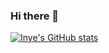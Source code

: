 ### Hi there 👋

[![Inye's GitHub stats](https://github-readme-stats.vercel.app/api?username=nainye&show_icons=true&theme=merko)](https://github.com/nainye/github-readme-stats)


<!--
**nainye/nainye** is a ✨ _special_ ✨ repository because its `README.md` (this file) appears on your GitHub profile.

Here are some ideas to get you started:

- 🔭 I’m currently working on ...
- 🌱 I’m currently learning ...
- 👯 I’m looking to collaborate on ...
- 🤔 I’m looking for help with ...
- 💬 Ask me about ...
- 📫 How to reach me: ...
- 😄 Pronouns: ...
- ⚡ Fun fact: ...
-->
